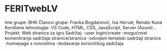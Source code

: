 # FERITwebLV

Ime grupe: BHK
Članovi grupe: Franka Bogdanović, Iva Horvat, Renato Kuna
Korištene tehnologije: VS Code, HTML, CSS, JavaScript, Server (Azure)...
Projekt: Web stranica za igru
Sadržaj: -user login/create 
         -mogućnost komentiranja sadržaja stranice/stranica
         -odvojeni tematski sadržaji stranice
         -homepage s novostima
         -dodavanje korisničkog sadržaja
